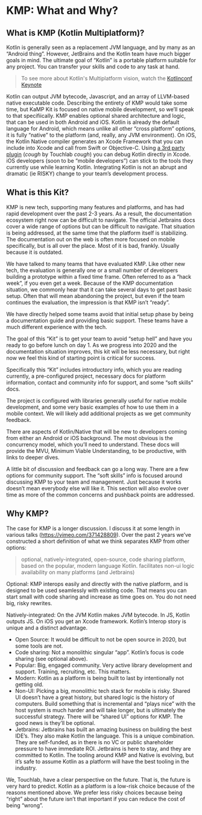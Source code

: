 # KMP: What and Why?

## What is KMP (Kotlin Multiplatform)?

Kotlin is generally seen as a replacement JVM language, and by many as an “Android thing”. However, JetBrains and the 
Kotlin team have much bigger goals in mind. The ultimate goal of “Kotlin” is a portable platform suitable for any project. 
You can transfer your skills and code to any task at hand.

> To see more about Kotlin's Multiplatform vision, watch the [Kotlinconf Keynote](https://youtu.be/0xKTM0A8gdI)

Kotlin can output JVM bytecode, Javascript, and an array of LLVM-based native executable code. Describing the entirety 
of KMP would take some time, but KaMP Kit is focused on native mobile development, so we’ll speak to that specifiically.
KMP enables optional shared architecture and logic, that can be used in both Android and iOS. Kotlin is already the default 
language for Android, which means unlike all other “cross platform” options, it is fully “native” to the platform (and, 
really, any JVM environment).
On iOS, the Kotlin Native compiler generates an Xcode Framework that you can include into Xcode and call from Swift or 
Objective-C. Using [a 3rd party plugin](https://github.com/touchlab/xcode-kotlin) (*cough* by Touchlab *cough*) you can debug Kotlin directly in Xcode. iOS developers (soon to be “mobile developers”) can stick to the tools they currently use while learning Kotlin. 
Integrating Kotlin is not an abrupt and dramatic (ie RISKY) change to your team’s development process.

## What is this Kit?

KMP is new tech, supporting many features and platforms, and has had rapid development over the past 2-3 years. As a 
result, the documentation ecosystem right now can be difficult to navigate. The official Jetbrains docs cover a wide 
range of options but can be difficult to navigate. That situation is being addressed, at the same time that the platform 
itself is stabilizing. The documentation out on the web is often more focused on mobile specifically, but is all over 
the place. Most of it is bad, frankly. Usually because it is outdated.

We have talked to many teams that have evaluated KMP. Like other new tech, the evaluation is generally one or a small 
number of developers building a prototype within a fixed time frame. Often referred to as a “hack week”, if you even get 
a week. Because of the KMP documentation situation, we commonly hear that it can take several days to get past basic 
setup. Often that will mean abandoning the project, but even if the team continues the evaluation, the impression is 
that KMP isn’t “ready”.

We have directly helped some teams avoid that initial setup phase by being a documentation guide and providing basic 
support. These teams have a much different experience with the tech.

The goal of this “Kit” is to get your team to avoid “setup hell” and have you ready to go before lunch on day 1. 
As we progress into 2020 and the documentation situation improves, this kit will be less necessary, but right now we 
feel this kind of starting point is critical for success.

Specifically this “Kit” includes introductory info, which you are reading currently, a pre-configured project, necessary 
docs for platform information, contact and community info for support, and some “soft skills” docs.

The project is configured with libraries generally useful for native mobile development, and some very basic examples 
of how to use them in a mobile context. We will likely add additional projects as we get community feedback.

There are aspects of Kotlin/Native that will be new to developers coming from either an Android or iOS background. The 
most obvious is the concurrency model, which you’ll need to understand. These docs will provide the MVU, Minimum Viable 
Understanding, to be productive, with links to deeper dives.

A little bit of discussion and feedback can go a long way. There are a few options for community support.
The “soft skills” info is focused around discussing KMP to your team and management. Just because it works doesn’t mean 
everybody else will like it. This section will also evolve over time as more of the common concerns and pushback points 
are addressed.

## Why KMP?

The case for KMP is a longer discussion. I discuss it at some length in various talks (https://vimeo.com/371428809). 
Over the past 2 years we’ve constructed a short definition of what we think separates KMP from other options:

> optional, natively-integrated, open-source, code sharing platform, based on the popular, modern language Kotlin. 
> facilitates non-ui logic availability on many platforms (and Jetbrains)

Optional: KMP interops easily and directly with the native platform, and is designed to be used seamlessly with existing 
code. That means you can start small with code sharing and increase as time goes on. You do not need big, risky rewrites.

Natively-integrated: On the JVM Kotlin makes JVM bytecode. In JS, Kotlin outputs JS. On iOS you get an Xcode framework. 
Kotlin’s Interop story is unique and a distinct advantage.

* Open Source: It would be difficult to not be open source in 2020, but some tools are not.
* Code sharing: Not a monolithic singular “app”. Kotlin’s focus is code sharing (see optional above).
* Popular: Big, engaged community. Very active library development and support. Training, recruiting, etc. This matters.
* Modern: Kotlin as a platform is being built to last by intentionally not getting old.
* Non-UI: Picking a big, monolithic tech stack for mobile is risky. Shared UI doesn’t have a great history, but shared logic is the history of computers. Build something that is incremental and “plays nice” with the host system is much harder and will take longer, but is ultimately the successful strategy. There will be “shared UI” options for KMP. The good news is they’ll be optional.
* Jetbrains: Jetbrains has built an amazing business on building the best IDE’s. They also make Kotlin the language. This is a unique combination. They are self-funded, as in there is no VC or public shareholder pressure to have 
  immediate ROI. Jetbrains is here to stay, and they are committed to Kotlin. The tooling around KMP and Native is evolving, 
  but it’s safe to assume Kotlin as a platform will have the best tooling in the industry.

We, Touchlab, have a clear perspective on the future. That is, the future is very hard to predict. Kotlin as a platform 
is a low-risk choice because of the reasons mentioned above. We prefer less risky choices because being “right” about 
the future isn’t that important if you can reduce the cost of being “wrong”.
